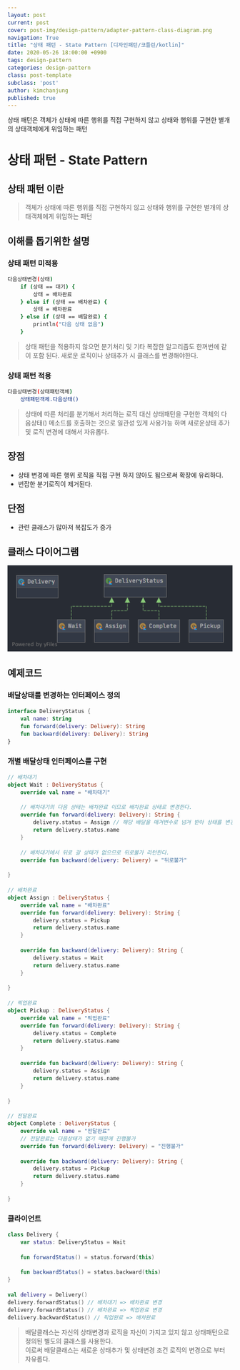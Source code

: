 ```yaml
---
layout: post
current: post
cover: post-img/design-pattern/adapter-pattern-class-diagram.png
navigation: True
title: "상태 패턴 - State Pattern [디자인패턴/코틀린/kotlin]"
date: 2020-05-26 18:00:00 +0900
tags: design-pattern
categories: design-pattern
class: post-template
subclass: 'post'
author: kimchanjung
published: true
---
```


상태 패턴은 객체가 상태에 따른 행위를 직접 구현하지 않고 상태와 행위를 구현한 별개의 상태객체에게 위임하는 패턴

# 상태 패턴 - State Pattern

## 상태 패턴 이란
> 객체가 상태에 따른 행위를 직접 구현하지 않고 상태와 행위를 구현한 별개의 상태객체에게 위임하는 패턴

## 이해를 돕기위한 설명
### 상태 패턴 미적용
```bash
다음상태변경(상태)
    if (상태 == 대기) {
        상태 = 배차완료
    } else if (상태 == 배차완료) {
        상태 = 배차완료
    } else if (상태 == 배달완료) {
        println("다음 상태 없음")
    }

```
> 상태 패턴을 적용하지 않으면 분기처리 및 기타 복잡한 알고리즘도 한꺼번에 같이 포함 된다. 
> 새로운 로직이나 상태추가 시 클래스를 변경해야한다.

### 상태 패턴 적용
```bash
다음상태변경(상태패턴객체)
    상태패턴객체.다음상태()
```
> 상태에 따른 처리를 분기해서 처리하는 로직 대신 상태패턴을 구현한 객체의 다음상태() 메소드를 호출하는 것으로 일관성 있게 사용가능 하며 새로운상태 추가 및 로직 변경에 대해서 자유롭다.


## 장점
- 상태 변경에 따른 행위 로직을 직접 구현 하지 않아도 됨으로써 확장에 유리하다.
- 번잡한 분기로직이 제거된다.
 
## 단점
- 관련 클래스가 많아저 복잡도가 증가
 

## 클래스 다이어그램
![class-diagram](/post-img/design-pattern/state-pattern-class-diagram.png)


## 예제코드
### 배달상태를 변경하는 인터페이스 정의
```kotlin
interface DeliveryStatus {
    val name: String
    fun forward(delivery: Delivery): String
    fun backward(delivery: Delivery): String
}
```

### 개별 배달상태 인터페이스를 구현
```kotlin
// 배차대기
object Wait : DeliveryStatus {
    override val name = "배차대기"

    // 배차대기의 다음 상태는 배차완료 이므로 배차완료 상태로 변경한다.
    override fun forward(delivery: Delivery): String {
        delivery.status = Assign // 해당 배달을 매겨변수로 넘겨 받아 상태를 변경시킨다.
        return delivery.status.name
    }

    // 배차대기에서 뒤로 갈 상태가 없으므로 뒤로불가 리턴한다.
    override fun backward(delivery: Delivery) = "뒤로불가"

} 

// 배차완료
object Assign : DeliveryStatus {
    override val name = "배차완료"
    override fun forward(delivery: Delivery): String {
        delivery.status = Pickup
        return delivery.status.name
    }

    override fun backward(delivery: Delivery): String {
        delivery.status = Wait
        return delivery.status.name
    }

}

// 픽업완료
object Pickup : DeliveryStatus {
    override val name = "픽업완료"
    override fun forward(delivery: Delivery): String {
        delivery.status = Complete
        return delivery.status.name
    }

    override fun backward(delivery: Delivery): String {
        delivery.status = Assign
        return delivery.status.name
    }

}

// 전달완료 
object Complete : DeliveryStatus {
    override val name = "전달완료"
    // 전달완료는 다음상태가 없기 때문에 진행불가
    override fun forward(delivery: Delivery) = "진행불가"

    override fun backward(delivery: Delivery): String {
        delivery.status = Pickup
        return delivery.status.name
    }

}
```

### 클라이언트
```kotlin
class Delivery {
    var status: DeliveryStatus = Wait

    fun forwardStatus() = status.forward(this)

    fun backwardStatus() = status.backward(this)
}

val delivery = Delivery()
delivery.forwardStatus() // 배차대기 => 배차완료 변경
delivery.forwardStatus() // 배차완료 => 픽업완료 변경
deliivery.backwardStatus() // 픽업완료 => 배차완료
```
> 배달클래스는 자신의 상태변경과 로직을 자신이 가지고 있지 않고 상태패턴으로 정의된 별도의 클래스를 사용한다.  
> 이로써 배달클래스는 새로운 상태추가 및 상태변경 조건 로직의 변경으로 부터 자유롭다. 